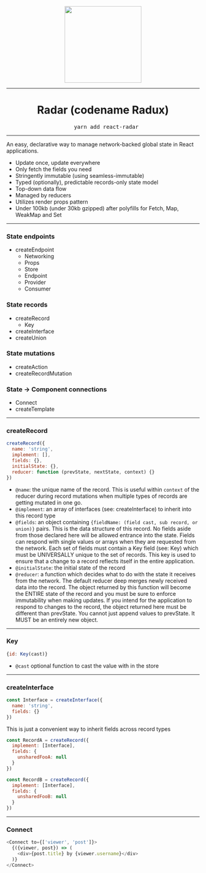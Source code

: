 <p align=center>
  <img src='/dist/radar.svg' width=200/>
</p>

--------

<h1 align=center>
  Radar (codename Radux)
</h1>
<pre align=center>
  yarn add react-radar
</pre>

--------

An easy, declarative way to manage network-backed global state in React
applications.

- Update once, update everywhere
- Only fetch the fields you need
- Stringently immutable (using seamless-immutable)
- Typed (optionally), predictable records-only state model
- Top-down data flow
- Managed by reducers
- Utilizes render props pattern
- Under 100kb (under 30kb gzipped) after polyfills for Fetch, Map, WeakMap and Set

--------

### State endpoints
- createEndpoint
  - Networking
  - Props
  - Store
  - Endpoint
  - Provider
  - Consumer

### State records
- createRecord
  - Key
- createInterface
- createUnion

### State mutations
- createAction
- createRecordMutation

### State -> Component connections
- Connect
- createTemplate

--------

### createRecord
```js
createRecord({
  name: 'string',
  implement: [],
  fields: {},
  initialState: {},
  reducer: function (prevState, nextState, context) {}
})
```
- `@name`: the unique name of the record. This is useful within `context` of the
  reducer during record mutations when multiple types of records are getting
  mutated in one go.
- `@implement`: an array of interfaces (see: createInterface) to inherit
  into this record type
- `@fields`: an object containing `{fieldName: (field cast, sub record, or union)}`
  pairs. This is the data structure of this record. No fields aside from those
  declared here will be allowed entrance into the state. Fields can respond with
  single values or arrays when they are requested from the network. Each
  set of fields must contain a Key field (see: Key) which must be UNIVERSALLY
  unique to the set of records. This key is used to ensure that a change to
  a record reflects itself in the entire application.
- `@initialState`: the initial state of the record
- `@reducer`: a function which decides what to do with the state it receives
  from the network. The default reducer deep merges newly received data into
  the record. The object returned by this function will become the ENTIRE
  state of the record and you must be sure to enforce immutability when
  making updates. If you intend for the application to respond to changes
  to the record, the object returned here must be different than prevState.
  You cannot just append values to prevState. It MUST be an entirely new
  object.


--------


### Key
```js
{id: Key(cast)}
```
- `@cast` optional function to cast the value with in the store


--------

### createInterface
```js
const Interface = createInterface({
  name: 'string',
  fields: {}
})
```
This is just a convenient way to inherit fields across record types
```js
const RecordA = createRecord({
  implement: [Interface],
  fields: {
    unsharedFooA: null
  }
})

const RecordB = createRecord({
  implement: [Interface],
  fields: {
    unsharedFooB: null
  }
})
```


--------


### Connect
```js
<Connect to={['viewer', 'post']}>
  {({viewer, post}) => (
    <div>{post.title} by {viewer.username}</div>
  )}
</Connect>
```
